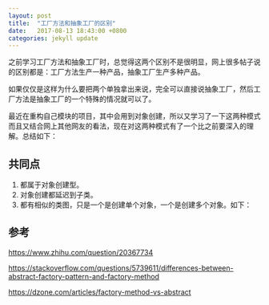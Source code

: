 ```yaml
---
layout: post
title:  "工厂方法和抽象工厂的区别"
date:   2017-08-13 18:43:00 +0800
categories: jekyll update
---
```

之前学习工厂方法和抽象工厂时，总觉得这两个区别不是很明显，网上很多帖子说的区别都是：工厂方法生产一种产品，抽象工厂生产多种产品。

如果仅仅是这样为什么要把两个单独拿出来说，完全可以直接说抽象工厂，然后工厂方法是抽象工厂的一个特殊的情况就可以了。

最近在重构自己模块的项目，其中会用到对象创建，所以又学习了一下这两种模式而且又结合网上其他网友的看法，现在对这两种模式有了一个比之前要深入的理解。总结如下：

## 共同点
1. 都属于对象创建型。
2. 对象创建都延迟到子类。
3. 都有相似的类图，只是一个是创建单个对象，一个是创建多个对象。如下：


## 参考

<https://www.zhihu.com/question/20367734>

<https://stackoverflow.com/questions/5739611/differences-between-abstract-factory-pattern-and-factory-method>

<https://dzone.com/articles/factory-method-vs-abstract>